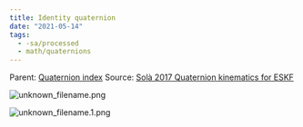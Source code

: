 ```yaml
---
title: Identity quaternion
date: "2021-05-14"
tags:
  - -sa/processed
  - math/quaternions
---
```


Parent: [Quaternion index](rotations/quaternion-index.md)
Source: [Solà 2017 Quaternion kinematics for ESKF](solà-2017-quaternion-kinematics-for-eskf.md)

![unknown_filename.png](./_resources/Identity_quaternion.resources/unknown_filename.png)

![unknown_filename.1.png](./_resources/Identity_quaternion.resources/unknown_filename.1.png)

